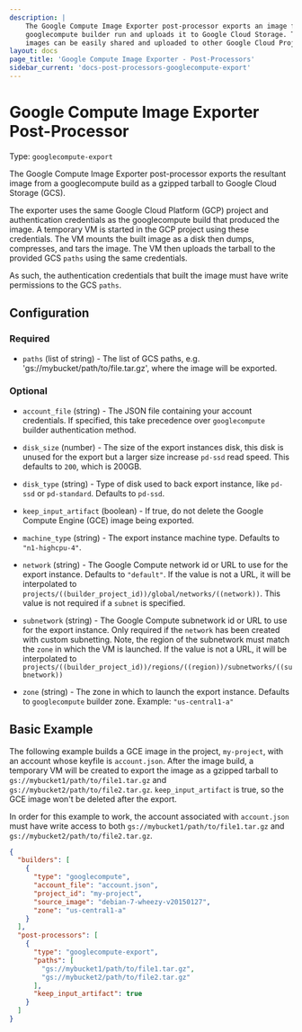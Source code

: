 ```yaml
---
description: |
    The Google Compute Image Exporter post-processor exports an image from a Packer
    googlecompute builder run and uploads it to Google Cloud Storage. The exported
    images can be easily shared and uploaded to other Google Cloud Projects.
layout: docs
page_title: 'Google Compute Image Exporter - Post-Processors'
sidebar_current: 'docs-post-processors-googlecompute-export'
---
```


# Google Compute Image Exporter Post-Processor

Type: `googlecompute-export`

The Google Compute Image Exporter post-processor exports the resultant image
from a googlecompute build as a gzipped tarball to Google Cloud Storage (GCS).

The exporter uses the same Google Cloud Platform (GCP) project and
authentication credentials as the googlecompute build that produced the image.
A temporary VM is started in the GCP project using these credentials. The VM
mounts the built image as a disk then dumps, compresses, and tars the image.
The VM then uploads the tarball to the provided GCS `paths` using the same
credentials.

As such, the authentication credentials that built the image must have write
permissions to the GCS `paths`.

## Configuration

### Required

-   `paths` (list of string) - The list of GCS paths, e.g.
    'gs://mybucket/path/to/file.tar.gz', where the image will be exported.

### Optional

-   `account_file` (string) - The JSON file containing your account
    credentials. If specified, this take precedence over `googlecompute`
    builder authentication method.

-   `disk_size` (number) - The size of the export instances disk, this disk
    is unused for the export but a larger size increase `pd-ssd` read speed.
    This defaults to `200`, which is 200GB.

-   `disk_type` (string) - Type of disk used to back export instance, like
    `pd-ssd` or `pd-standard`. Defaults to `pd-ssd`.

-   `keep_input_artifact` (boolean) - If true, do not delete the Google Compute
    Engine (GCE) image being exported.

-   `machine_type` (string) - The export instance machine type. Defaults
    to `"n1-highcpu-4"`.

-   `network` (string) - The Google Compute network id or URL to use for the
    export instance. Defaults to `"default"`. If the value is not a URL, it
    will be interpolated to
    `projects/((builder_project_id))/global/networks/((network))`. This value
    is not required if a `subnet` is specified.

-   `subnetwork` (string) - The Google Compute subnetwork id or URL to use for
    the export instance. Only required if the `network` has been created with
    custom subnetting. Note, the region of the subnetwork must match the
    `zone` in which the VM is launched. If the value is not a URL,
    it will be interpolated to
    `projects/((builder_project_id))/regions/((region))/subnetworks/((subnetwork))`

-   `zone` (string) - The zone in which to launch the export instance. Defaults
    to `googlecompute` builder zone. Example: `"us-central1-a"`

## Basic Example

The following example builds a GCE image in the project, `my-project`, with an
account whose keyfile is `account.json`. After the image build, a temporary VM
will be created to export the image as a gzipped tarball to
`gs://mybucket1/path/to/file1.tar.gz` and
`gs://mybucket2/path/to/file2.tar.gz`. `keep_input_artifact` is true, so the
GCE image won't be deleted after the export.

In order for this example to work, the account associated with `account.json`
must have write access to both `gs://mybucket1/path/to/file1.tar.gz` and
`gs://mybucket2/path/to/file2.tar.gz`.

``` json
{
  "builders": [
    {
      "type": "googlecompute",
      "account_file": "account.json",
      "project_id": "my-project",
      "source_image": "debian-7-wheezy-v20150127",
      "zone": "us-central1-a"
    }
  ],
  "post-processors": [
    {
      "type": "googlecompute-export",
      "paths": [
        "gs://mybucket1/path/to/file1.tar.gz",
        "gs://mybucket2/path/to/file2.tar.gz"
      ],
      "keep_input_artifact": true
    }
  ]
}
```
